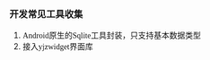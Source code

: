 ### <font face="楷体">开发常见工具收集</font>

1. <font face="楷体">Android原生的Sqlite工具封装，只支持基本数据类型</font>
2. <font face="楷体">接入yjzwidget界面库</font>

